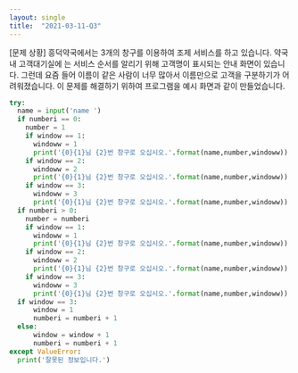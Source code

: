 ```yaml
---
layout: single
title:  "2021-03-11-Q3"
---
```


[문제 상황]
흥덕약국에서는 3개의 창구를 이용하여 조제 서비스를 하고 있습니다. 약국 내 고객대기실에
는 서비스 순서를 알리기 위해 고객명이 표시되는 안내 화면이 있습니다. 그런데 요즘 들어
이름이 같은 사람이 너무 많아서 이름만으로 고객을 구분하기가 어려워졌습니다. 이 문제를
해결하기 위하여 프로그램을 예시 화면과 같이 만들었습니다.
~~~python
try:
  name = input('name ')
  if numberi == 0:
    number = 1
    if window == 1:
      windoww = 1
      print('{0}{1}님 {2}번 창구로 오십시오.'.format(name,number,windoww))
    if window == 2:
      windoww = 2
      print('{0}{1}님 {2}번 창구로 오십시오.'.format(name,number,windoww))
    if window == 3:
      windoww = 3
      print('{0}{1}님 {2}번 창구로 오십시오.'.format(name,number,windoww))
  if numberi > 0:
    number = numberi 
    if window == 1:
      windoww = 1
      print('{0}{1}님 {2}번 창구로 오십시오.'.format(name,number,windoww))
    if window == 2:
      windoww = 2
      print('{0}{1}님 {2}번 창구로 오십시오.'.format(name,number,windoww))
    if window == 3:
      windoww = 3
      print('{0}{1}님 {2}번 창구로 오십시오.'.format(name,number,windoww))
  if window == 3:
      window = 1
      numberi = numberi + 1
  else:
      window = window + 1
      numberi = numberi + 1
except ValueError:
  print('잘못된 정보입니다.')
~~~

